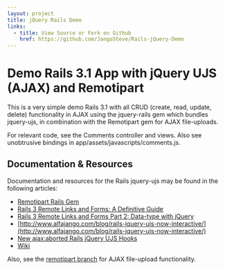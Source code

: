 ```yaml
---
layout: project
title: jQuery Rails Demo
links:
  - title: View Source or Fork on Github
    href: https://github.com/JangoSteve/Rails-jQuery-Demo
---
```


Demo Rails 3.1 App with jQuery UJS (AJAX) and Remotipart
=========================================

This is a very simple demo Rails 3.1 with all CRUD
(create, read, update, delete) functionality in AJAX using the jquery-rails
gem which bundles jquery-ujs, in combination with the Remotipart gem
for AJAX file-uploads.

For relevant code, see the Comments controller and views. Also see unobtrusive
bindings in app/assets/javascripts/comments.js.

Documentation & Resources
-------------------------

Documentation and resources for the Rails jquery-ujs may be found in the
following articles:

* [Remotipart Rails Gem](http://www.alfajango.com/blog/remotipart-rails-gem/)
* [Rails 3 Remote Links and Forms: A Definitive Guide](http://www.alfajango.com/blog/rails-3-remote-links-and-forms/)
* [Rails 3 Remote Links and Forms Part 2: Data-type with jQuery](http://www.alfajango.com/blog/rails-3-remote-links-and-forms-data-type-with-jquery/)
* [http://www.alfajango.com/blog/rails-jquery-ujs-now-interactive/](http://www.alfajango.com/blog/rails-jquery-ujs-now-interactive/)
* [New ajax:aborted Rails jQuery UJS Hooks](http://www.alfajango.com/blog/new-ajax-aborted-rails-jquery-ujs-callbacks/)
* [Wiki](https://github.com/rails/jquery-ujs/wiki)

Also, see the [remotipart branch](https://github.com/JangoSteve/Rails-jQuery-Demo/tree/remotipart) for AJAX file-upload functionality.
